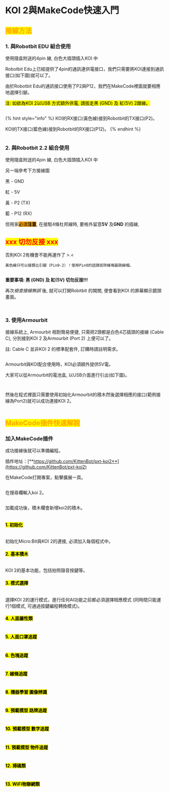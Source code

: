 # KOI 2與MakeCode快速入門

## <mark style="color:orange;">**接線方法**</mark>

### **1. 與Robotbit EDU 組合使用**

使用隨盒附送的4pin 線, 白色大插頭插入KOI 中

Robotbit Edu上已經提供了4pin的通訊連供電接口，我們只需要將KOI連接到通訊接口(如下圖)就可以了。

由於Robotbit Edu的通訊接口使用了P2與P12，我們在MakeCode裡面就要相應地選擇引腳。

<mark style="background-color:yellow;">注:  如欲為KOI 2以USB 方式額外供電, 請拔走黑 (GND) 及 紅(5V) 2跟線。</mark>

<figure><img src="../../../.gitbook/assets/koi2_robotbit_edu_wiring.png" alt=""><figcaption></figcaption></figure>

{% hint style="info" %}
KOI的RX接口(黃色線)接到Robotbit的TX接口(P2)。

KOI的TX接口(藍色線)接到Robotbit的RX接口(P12)。
{% endhint %}

<figure><img src="../../../.gitbook/assets/image (6) (1) (1) (1) (1).png" alt=""><figcaption></figcaption></figure>

### **2. 與Robotbit 2.2  組合使用**

使用隨盒附送的4pin 線, 白色大插頭插入KOI 中

另一端參考下方接線圖

&#x20;           黑 - GND

&#x20;           紅 - 5V

&#x20;           黃 - P2 (TX)

&#x20;           藍 - P12 (RX)

但用家<mark style="background-color:orange;">必須</mark><mark style="background-color:orange;">**注意**</mark>, 在接駁4條杜邦線時, 要格外留意**5V** 及**GND** 的插線,

## <mark style="color:red;">**xxx 切勿反接 xxx**</mark>

否則KOI 2有機會不能再運作了 >.<



```
黃色線只可以接類比引腳（Pin0-2）！使用Pin0的話請拔除蜂鳴器跳線帽。
```

<figure><img src="../../../.gitbook/assets/koi2_robotbit_2.2_wiring.png" alt=""><figcaption></figcaption></figure>

**重要事項: 黑 (GND) 及 紅(5V) 切勿反接!!!**

再&#x6B21;_&#x6AA2;查接線無誤_ 後, 就可以打開Robitbit 的開關, 便會看到KOI 的屏幕顯示鏡頭畫面。

<figure><img src="../../../.gitbook/assets/20240320_100258.png" alt=""><figcaption></figcaption></figure>

<figure><img src="../../../.gitbook/assets/20240320_100319.jpg" alt=""><figcaption></figcaption></figure>

### **3. 使用Armourbit**

接線系統上, Armourbit 相對簡易便捷, 只需把2頭都是白色4芯插頭的接線 (Cable C), 分別接到KOI 2 及Armourbit  (Port 2) 上便可以了。

註: Cable C 並非KOI 2 的標準配套件, 訂購時請註明需求。

<figure><img src="../../../.gitbook/assets/spaces_sN6MlwBFbL3P67FzMMyL_uploads_6SD3k38DJUYRYqf5hwXJ_4P to 4pin PH2.webp" alt=""><figcaption></figcaption></figure>



Armourbit與KOI配合使用時，KOI必須額外提供5V電。

大家可以從Armourbit的電池盒, 以USB介面進行引出(如下圖)。

<figure><img src="../../../.gitbook/assets/koi_armourbit_wiring.png" alt=""><figcaption></figcaption></figure>

<figure><img src="https://kittenbothk.readthedocs.io/en/latest/_images/armourbit_connection2-3.png" alt=""><figcaption></figcaption></figure>

然後在程式裡面只需要使用初始化Armourbit的積木然後選擇相應的接口(範例接線為Port2)就可以成功連接KOI 2。

<figure><img src="../../../.gitbook/assets/image (62).png" alt=""><figcaption></figcaption></figure>

## <mark style="color:orange;">MakeCode插件快速解說</mark>

### 加入MakeCode插件

成功接線後就可以準備編程。

插件地址：[**https://github.com/KittenBot/pxt-koi2**](https://github.com/KittenBot/pxt-koi2)

在MakeCode打開專案，點擊擴展一頁。

<figure><img src="https://kittenbothk.readthedocs.io/en/latest/_images/16-1.png" alt=""><figcaption></figcaption></figure>

在搜尋欄輸入koi 2。

<figure><img src="../../../.gitbook/assets/koi2_ext.gif" alt=""><figcaption></figcaption></figure>

加載成功後，積木欄會新增koi2的積木。

<figure><img src="../../../.gitbook/assets/image (1) (1) (1) (1) (1) (1) (1) (1) (1) (1) (1) (1) (1) (1) (1) (1) (1).png" alt=""><figcaption></figcaption></figure>

#### &#x20;<mark style="background-color:yellow;">1. 初始化</mark>&#x20;

<figure><img src="https://files.gitbook.com/v0/b/gitbook-x-prod.appspot.com/o/spaces%2F6uJvpXC43onNIIwhMlWo%2Fuploads%2FPGyECwlPd2M3JqUBLDfO%2Fimage.png?alt=media&#x26;token=662ace3f-a8eb-4fbf-8a10-1d9643c88b1e" alt=""><figcaption></figcaption></figure>

初始化Micro:Bit與KOI 2的連接, 必須加入每個程式中。

#### &#x20;<mark style="background-color:yellow;">2. 基本積木</mark>&#x20;

<figure><img src="../../../.gitbook/assets/image (2) (1) (1) (1) (1) (1) (1) (1) (1).png" alt=""><figcaption></figcaption></figure>

KOI 2的基本功能，包括拍照錄音按鍵等。

#### &#x20;<mark style="background-color:yellow;">3. 模式選擇</mark>&#x20;

<figure><img src="../../../.gitbook/assets/image (2) (1) (1) (1) (1) (1) (1) (1) (1) (1) (1).png" alt=""><figcaption></figcaption></figure>

選擇KOI 2的運行模式，進行任何AI功能之前都必須選擇相應模式 (同時間只能運行1個模式, 可通過按鍵編程轉換模式)。

#### &#x20;<mark style="background-color:yellow;">4. 人面屬性類</mark>&#x20;

<figure><img src="../../../.gitbook/assets/image (3) (1) (1) (1) (1) (1) (1) (1) (1).png" alt=""><figcaption></figcaption></figure>

#### &#x20;<mark style="background-color:yellow;">5. 人面口罩追蹤</mark>&#x20;

<figure><img src="../../../.gitbook/assets/image (4) (1) (1) (1) (1) (1) (1).png" alt=""><figcaption></figcaption></figure>

#### &#x20;<mark style="background-color:yellow;">6. 色塊追蹤</mark>&#x20;

<figure><img src="../../../.gitbook/assets/image (5) (1) (1) (1) (1) (1).png" alt=""><figcaption></figcaption></figure>

#### &#x20;<mark style="background-color:yellow;">7. 線條追蹤</mark>&#x20;

<figure><img src="../../../.gitbook/assets/image (6) (1) (1) (1) (1) (1).png" alt=""><figcaption></figcaption></figure>

#### &#x20;<mark style="background-color:yellow;">8. 機器學習 圖像辨識</mark>&#x20;

<figure><img src="../../../.gitbook/assets/image (7) (1) (1) (1) (1).png" alt=""><figcaption></figcaption></figure>

#### &#x20;<mark style="background-color:yellow;">9. 預載模型 路牌追蹤</mark>&#x20;

<figure><img src="../../../.gitbook/assets/image (1) (1) (1) (1) (1) (1) (1) (1) (1) (1) (1) (1) (1) (1) (1) (1).png" alt=""><figcaption></figcaption></figure>

#### &#x20;<mark style="background-color:yellow;">10. 預載模型 數字追蹤</mark>&#x20;

<figure><img src="../../../.gitbook/assets/image (2) (1) (1) (1) (1) (1) (1) (1) (1) (1).png" alt=""><figcaption></figcaption></figure>

#### &#x20;<mark style="background-color:yellow;">11. 預載模型 物件追蹤</mark>&#x20;

<figure><img src="../../../.gitbook/assets/image (3) (1) (1) (1) (1) (1) (1) (1).png" alt=""><figcaption></figcaption></figure>

#### &#x20;<mark style="background-color:yellow;">12. 掃碼類</mark>&#x20;

<figure><img src="../../../.gitbook/assets/image (4) (1) (1) (1) (1) (1).png" alt=""><figcaption></figcaption></figure>

#### &#x20;<mark style="background-color:yellow;">13. WiFi物聯網類</mark>&#x20;

<figure><img src="../../../.gitbook/assets/image (5) (1) (1) (1) (1).png" alt=""><figcaption></figcaption></figure>

